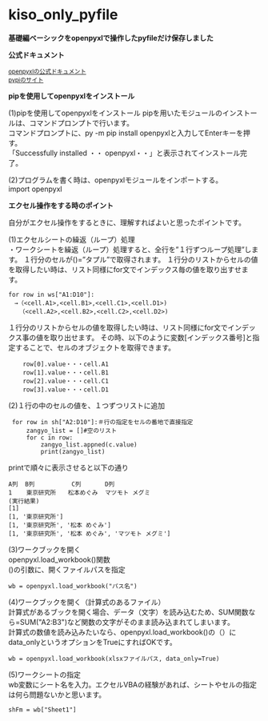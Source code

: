 # kiso_only_pyfile
**基礎編ベーシックをopenpyxlで操作したpyfileだけ保存しました**

**公式ドキュメント**  

<sub>[openpyxlの公式ドキュメント](https://openpyxl.readthedocs.io/en/stable/)</sub>  
<sub>[pypiのサイト](https://pypi.org/project/openpyxl/)</sub>  

**pipを使用してopenpyxlをインストール**

(1)pipを使用してopenpyxlをインストール  pipを用いたモジュールのインストールは、コマンドプロンプトで行います。   
コマンドプロンプトに、py -m pip install openpyxlと入力してEnterキーを押す。  
「Successfully installed ・・ openpyxl・・」と表示されてインストール完了。  

(2)プログラムを書く時は、openpyxlモジュールをインポートする。  
import openpyxl  

**エクセル操作をする時のポイント**  

自分がエクセル操作をするときに、理解すればよいと思ったポイントです。  

(1)エクセルシートの繰返（ループ）処理  
・ワークシートを繰返（ループ）処理すると、全行を”１行ずつループ処理”します。
１行分のセルが()=”タプル”で取得されます。
１行分のリストからセルの値を取得したい時は、リスト同様にfor文でインデックス毎の値を取り出すせます。
```
for row in ws["A1:D10"]:
　→（<cell.A1>,<cell.B1>,<cell.C1>,<cell.D1>)
   （<cell.A2>,<cell.B2>,<cell.C2>,<cell.D2>)
```
１行分のリストからセルの値を取得したい時は、リスト同様にfor文でインデックス事の値を取り出せます。
その時、以下のように変数[インデックス番号]と指定することで、セルのオブジェクトを取得できます。
```
    row[0].value・・・cell.A1  
    row[1].value・・・cell.B1  
    row[2].value・・・cell.C1  
    row[3].value・・・cell.D1
```
(2)１行の中のセルの値を、１つずつリストに追加 
```
 for row in sh["A2:D10"]:＃行の指定をセルの番地で直接指定  
     zangyo_list = []#空のリスト  
     for c in row:
         zangyo_list.appned(c.value)
         print(zangyo_list)
```
printで順々に表示させると以下の通り
```
A列  B列　　	   C列　　　　D列  
1    東京研究所　　松本めぐみ  マツモト メグミ  
(実行結果)    
[1]  
[1, '東京研究所']  
[1, '東京研究所', '松本 めぐみ']  
[1, '東京研究所', '松本 めぐみ', 'マツモト メグミ'] 
```
(3)ワークブックを開く  
openpyxl.load_workbook()関数  
()の引数に、開くファイルパスを指定  
```
wb = openpyxl.load_workbook("パス名")  
```
(4)ワークブックを開く（計算式のあるファイル）  
計算式があるブックを開く場合、データ（文字）を読み込むため、SUM関数なら=SUM("A2:B3")など関数の文字がそのまま読み込まれてしまいます。  
計算式の数値を読み込みたいなら、openpyxl.load_workbook()の（）にdata_onlyというオプションをTrueにすればOKです。  
```
wb = openpyxl.load_workbook(xlsxファイルパス, data_only=True)  
```
(5)ワークシートの指定  
wb変数にシート名を入力。エクセルVBAの経験があれば、シートやセルの指定は何ら問題ないかと思います。  
```
shFm = wb["Sheet1"]
```
